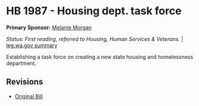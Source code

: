 # HB 1987 - Housing dept. task force
**Primary Sponsor:** [Melanie Morgan](/person/leg/morgan_me.md)

*Status: First reading, referred to Housing, Human Services & Veterans.* | [leg.wa.gov summary](https://app.leg.wa.gov/billsummary?BillNumber=1987&Year=2021)

Establishing a task force on creating a new state housing and homelessness department.

## Revisions
* [Original Bill](1/)